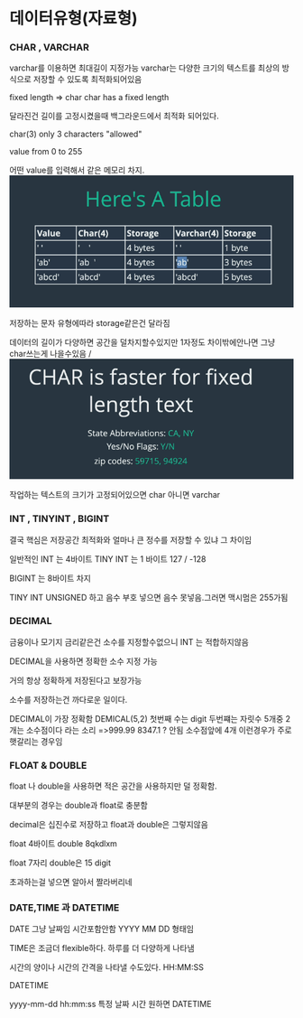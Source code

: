 # 데이터유형(자료형)

### CHAR , VARCHAR

varchar를 이용하면 최대길이 지정가능
varchar는 다양한 크기의 텍스트를 최상의 방식으로 저장할 수 있도록 최적화되어있음

fixed length => char
char has a fixed length

달라진건 길이를 고정시켰을때 백그라운드에서 최적화 되어있다.

char(3) only 3 characters "allowed"

value from 0 to 255

어떤 value를 입력해서 같은 메모리 차지.
![alt text](image.png)

저장하는 문자 유형에따라 storage같은건 달라짐

데이터의 길이가 다양하면 공간을 덜차지할수있지만 1자정도 차이밖에안나면 그냥 char쓰는게 나을수있음 /
![alt text](image-1.png)

작업하는 텍스트의 크기가 고정되어있으면 char 아니면 varchar

### INT , TINYINT , BIGINT

결국 핵심은 저장공간 최적화와 얼마나 큰 정수를 저장할 수 있냐 그 차이임

일반적인 INT 는 4바이트
TINY INT 는 1 바이트 127 / -128

BIGINT 는 8바이트 차지

TINY INT UNSIGNED 하고 음수 부호 넣으면 음수 못넣음.그러면 맥시멈은 255가됨

### DECIMAL

금융이나 모기지 금리같은건 소수를 지정할수없으니 INT 는 적합하지않음

DECIMAL을 사용하면 정확한 소수 지정 가능

거의 항상 정확하게 저장된다고 보장가능

소수를 저장하는건 까다로운 일이다.

DECIMAL이 가장 정확함
DEMICAL(5,2) 첫번째 수는 digit 두번쨰는 자릿수
5개중 2개는 소수점이다 라는 소리
=>999.99
8347.1 ? 안됨 소수점앞에 4개 이런경우가 주로 햇갈리는 경우임

### FLOAT & DOUBLE

float 나 double을 사용하면 적은 공간을 사용하지만 덜 정확함.

대부분의 경우는 double과 float로 충분함

decimal은 십진수로 저장하고 float과 double은 그렇지않음

float 4바이트 double 8qkdlxm

float 7자리 double은 15 digit

초과하는걸 넣으면 알아서 짤라버리네

### DATE,TIME 과 DATETIME

DATE 그냥 날짜임 시간포함안함
YYYY MM DD 형태임

TIME은 조금더 flexible하다. 하루를 더 다양하게 나타냄

시간의 양이나 시간의 간격을 나타낼 수도있다.
HH:MM:SS

DATETIME

yyyy-mm-dd hh:mm:ss
특정 날짜 시간 원하면 DATETIME
